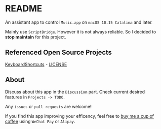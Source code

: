 #  README

An assistant app to control `Music.app` on `macOS 10.15 Catalina` and later.

Mainly use `ScriptBridge`. However it is not always reliable. So I decided to **stop maintain** for this project.

## Referenced Open Source Projects

[KeyboardShortcuts](https://github.com/sindresorhus/KeyboardShortcuts) - [LICENSE](https://github.com/sindresorhus/KeyboardShortcuts/blob/main/license)

## About

Discuss about this app in the `Discussion` part. Check current desired features in `Projects -> TODO`.  

Any `issues` or `pull requests` are welcome!

If you find this app improving your efficency, feel free to [buy me a cup of coffee](https://yang-xijie.github.io/SITE/postscript/support.html) using `WeChat Pay` or `Alipay`.
